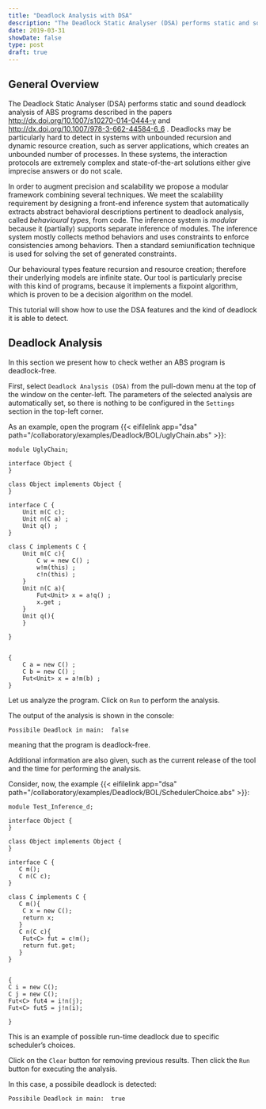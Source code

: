 ```yaml
---
title: "Deadlock Analysis with DSA"
description: "The Deadlock Static Analyser (DSA) performs static and sound deadlock analysis of ABS programs."
date: 2019-03-31
showDate: false
type: post
draft: true
---
```


## General Overview

The Deadlock Static Analyser (DSA) performs static and sound deadlock analysis
of ABS programs described in the papers http://dx.doi.org/10.1007/s10270-014-0444-y and http://dx.doi.org/10.1007/978-3-662-44584-6_6 .  Deadlocks may be particularly hard to
detect in systems with unbounded recursion and dynamic resource creation, such
as server applications, which creates an unbounded number of processes.  In
these systems, the interaction protocols are extremely complex and
state-of-the-art solutions either give imprecise answers or do not scale.

In order to augment precision and scalability we propose a modular framework
combining several techniques.  We meet the scalability requirement by
designing a front-end inference system that automatically extracts abstract
behavioral descriptions pertinent to deadlock analysis, called *behavioural
types*, from code.  The inference system is *modular* because it (partially)
supports separate inference of modules.  The inference system mostly collects
method behaviors and uses constraints to enforce consistencies among
behaviors.  Then a standard semiunification technique is used for solving the
set of generated constraints.

Our behavioural types feature recursion and resource creation; therefore their
underlying models are infinite state.  Our tool is particularly precise with
this kind of programs, because it implements a fixpoint algorithm, which is
proven to be a decision algorithm on the model.

This tutorial will show how to use the DSA features and the kind of deadlock
it is able to detect.


## Deadlock Analysis

In this section we present how to check wether an ABS program is
deadlock-free.

First, select `Deadlock Analysis (DSA)` from the pull-down menu at the top of
the window on the center-left.  The parameters of the selected analysis are
automatically set, so there is nothing to be configured in the `Settings`
section in the top-left corner.

As an example, open the program {{< eifilelink app="dsa"
path="/collaboratory/examples/Deadlock/BOL/uglyChain.abs" >}}:

```abs
module UglyChain;

interface Object {
}

class Object implements Object {
}

interface C {
    Unit m(C c);
    Unit n(C a) ;
    Unit q() ;
}

class C implements C {
    Unit m(C c){
        C w = new C() ;
        w!m(this) ;
        c!n(this) ; 
    }
    Unit n(C a){  	
        Fut<Unit> x = a!q() ;
        x.get ;
    }
    Unit q(){
    }

}


{
    C a = new C() ;
    C b = new C() ;
    Fut<Unit> x = a!m(b) ;
}
```

Let us analyze the program. Click on `Run` to perform the analysis.

The output of the analysis is shown in the console:
```
Possibile Deadlock in main:  false
```
meaning that the program is deadlock-free.

Additional information are also given, such as the current release of the tool
and the time for performing the analysis.

Consider, now, the example {{< eifilelink app="dsa" path="/collaboratory/examples/Deadlock/BOL/SchedulerChoice.abs" >}}:

```abs
module Test_Inference_d;

interface Object {
}

class Object implements Object {
}

interface C {
   C m();
   C n(C c);
}

class C implements C {
   C m(){
	C x = new C();
	return x;
   }
   C n(C c){
	Fut<C> fut = c!m();
	return fut.get;
   }
}


{
C i = new C();
C j = new C();
Fut<C> fut4 = i!n(j);
Fut<C> fut5 = j!n(i);

}
```

This is an example of possible run-time deadlock due to specific scheduler’s
choices.

Click on the `Clear` button for removing previous results.  Then click the
`Run` button for executing the analysis.

In this case, a possibile deadlock is detected:
```
Possibile Deadlock in main:  true
```
